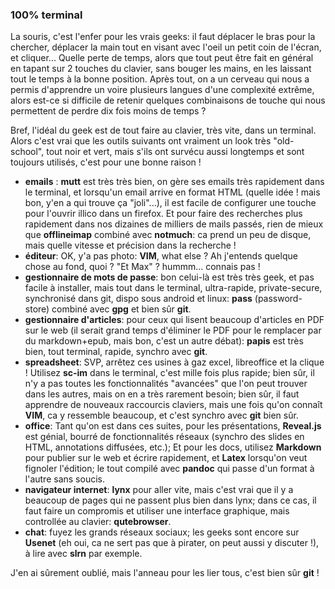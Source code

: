 ### 100% terminal

La souris, c'est l'enfer pour les vrais geeks: il faut déplacer le bras pour la chercher,
déplacer la main tout en visant avec l'oeil un petit coin de l'écran, et cliquer...
Quelle perte de temps, alors que tout peut être fait en général en tapant sur 2 touches du
clavier, sans bouger les mains, en les laissant tout le temps à la bonne position.
Après tout, on a un cerveau qui nous a permis d'apprendre un voire plusieurs langues d'une
complexité extrême, alors est-ce si difficile de retenir quelques combinaisons de touche qui
nous permettent de perdre dix fois moins de temps ?

Bref, l'idéal du geek est de tout faire au clavier, très vite, dans un terminal.
Alors c'est vrai que les outils suivants ont vraiment un look très "old-school", tout noir et vert,
mais s'ils ont survécu aussi longtemps et sont toujours utilisés, c'est pour une bonne raison !

- **emails** : **mutt** est très très bien, on gère ses emails très rapidement dans le terminal,
  et lorsqu'un email arrive en format HTML (quelle idée ! mais bon, y'en a qui trouve ça "joli"...),
  il est facile de configurer une touche pour l'ouvrir illico dans un firefox. Et pour faire des
  recherches plus rapidement dans nos dizaines de milliers de mails passés, rien de mieux que
  **offlineimap** combiné avec **notmuch**: ca prend un peu de disque, mais quelle vitesse et précision
  dans la recherche !
- **éditeur**: OK, y'a pas photo: **VIM**, what else ? Ah j'entends quelque chose au fond, quoi ? "Et Max" ?
  hummm... connais pas !
- **gestionnaire de mots de passe**: bon celui-là est très très geek, et pas facile à installer, mais tout
  dans le terminal, ultra-rapide, private-secure, synchronisé dans git,
  dispo sous android et linux: **pass** (password-store) combiné avec **gpg** et bien sûr **git**.
- **gestionnaire d'articles**: pour ceux qui lisent beaucoup d'articles en PDF sur le web (il serait grand temps
  d'éliminer le PDF pour le remplacer par du markdown+epub, mais bon, c'est un autre débat): **papis**
  est très bien, tout terminal, rapide, synchro avec **git**.
- **spreadsheet**: SVP, arrêtez ces usines à gaz excel, libreoffice et la clique ! Utilisez **sc-im** dans
  le terminal, c'est mille fois plus rapide; bien sûr, il n'y a pas toutes les fonctionnalités "avancées" que
  l'on peut trouver dans les autres, mais on en a très rarement besoin; bien sûr, il faut apprendre de nouveaux
  raccourcis claviers, mais une fois qu'on connaît **VIM**, ca y ressemble beaucoup, et c'est synchro avec **git**
  bien sûr.
- **office**: Tant qu'on est dans ces suites, pour les présentations, **Reveal.js** est génial, bourré de
  fonctionnalités réseaux (synchro des slides en HTML, annotations diffusées, etc.); Et pour les docs, utilisez
  **Markdown** pour publier sur le web et écrire rapidement, et **Latex** lorsqu'on veut fignoler l'édition;
  le tout compilé avec **pandoc** qui passe d'un format à l'autre sans soucis.
- **navigateur internet**: **lynx** pour aller vite, mais c'est vrai que il y a beaucoup de pages qui ne passent
  plus bien dans lynx; dans ce cas, il faut faire un compromis et utiliser une interface graphique, mais controllée
  au clavier: **qutebrowser**.
- **chat**: fuyez les grands réseaux sociaux; les geeks sont encore sur **Usenet** (eh oui, ca ne sert pas que
  à pirater, on peut aussi y discuter !), à lire avec **slrn** par exemple.

J'en ai sûrement oublié, mais l'anneau pour les lier tous, c'est bien sûr **git** !


